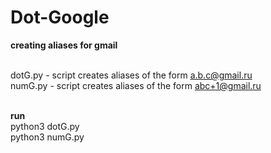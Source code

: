 # Dot-Google
<strong>creating aliases for gmail</strong><br><br>


dotG.py - script creates aliases of the form a.b.c@gmail.ru<br>
numG.py - script creates aliases of the form abc+1@gmail.ru<br><br>

<strong>run</strong><br>
python3 dotG.py<br>
python3 numG.py
